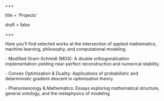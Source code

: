 +++

title = 'Projects'

draft = false

+++



Here you'll find selected works at the intersection of applied mathematics, machine learning, philosophy, and computational modeling.



\- Modified Gram-Schmidt (MGS): A double orthogonalization implementation yielding near-perfect reconstruction and numerical stability.

\- Convex Optimization \& Duality: Applications of probabilistic and deterministic gradient descent in optimization theory.

\- Phenomenology \& Mathematics: Essays exploring mathematical structure, general ontology, and the metaphysics of modeling.

